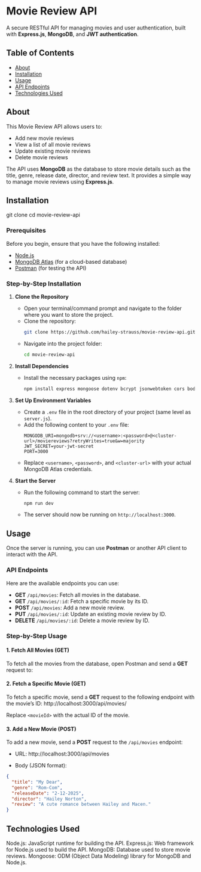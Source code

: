 # Movie Review API

A secure RESTful API for managing movies and user authentication, built with **Express.js**, **MongoDB**, and **JWT authentication**.

## Table of Contents

- [About](#about)
- [Installation](#installation)
- [Usage](#usage)
- [API Endpoints](#api-endpoints)
- [Technologies Used](#technologies-used)

## About

This Movie Review API allows users to:

- Add new movie reviews
- View a list of all movie reviews
- Update existing movie reviews
- Delete movie reviews

The API uses **MongoDB** as the database to store movie details such as the title, genre, release date, director, and review text. It provides a simple way to manage movie reviews using **Express.js**.

## Installation

git clone <your-repo-url>
cd movie-review-api

### Prerequisites

Before you begin, ensure that you have the following installed:

- [Node.js](https://nodejs.org/en/)
- [MongoDB Atlas](https://www.mongodb.com/cloud/atlas) (for a cloud-based database)
- [Postman](https://www.postman.com/) (for testing the API)

### Step-by-Step Installation

1. **Clone the Repository**

   - Open your terminal/command prompt and navigate to the folder where you want to store the project.
   - Clone the repository:
     ```bash
     git clone https://github.com/hailey-strauss/movie-review-api.git
     ```
   - Navigate into the project folder:
     ```bash
     cd movie-review-api
     ```

2. **Install Dependencies**

   - Install the necessary packages using `npm`:

     ```bash
     npm install express mongoose dotenv bcrypt jsonwebtoken cors body-parser nodemon

     ```

3. **Set Up Environment Variables**

   - Create a `.env` file in the root directory of your project (same level as `server.js`).
   - Add the following content to your `.env` file:
     ```
     MONGODB_URI=mongodb+srv://<username>:<password>@<cluster-url>/moviereviews?retryWrites=true&w=majority
     JWT_SECRET=your-jwt-secret
     PORT=3000
     ```
   - Replace `<username>`, `<password>`, and `<cluster-url>` with your actual MongoDB Atlas credentials.

4. **Start the Server**
   - Run the following command to start the server:
     ```bash
     npm run dev
     ```
   - The server should now be running on `http://localhost:3000`.

## Usage

Once the server is running, you can use **Postman** or another API client to interact with the API.

### API Endpoints

Here are the available endpoints you can use:

- **GET** `/api/movies`: Fetch all movies in the database.
- **GET** `/api/movies/:id`: Fetch a specific movie by its ID.
- **POST** `/api/movies`: Add a new movie review.
- **PUT** `/api/movies/:id`: Update an existing movie review by ID.
- **DELETE** `/api/movies/:id`: Delete a movie review by ID.

### Step-by-Step Usage

#### 1. Fetch All Movies (GET)

To fetch all the movies from the database, open Postman and send a **GET** request to:

#### 2. Fetch a Specific Movie (GET)

To fetch a specific movie, send a **GET** request to the following endpoint with the movie’s ID:
http://localhost:3000/api/movies/<movieId>

Replace `<movieId>` with the actual ID of the movie.

#### 3. Add a New Movie (POST)

To add a new movie, send a **POST** request to the `/api/movies` endpoint:

- URL: http://localhost:3000/api/movies

- Body (JSON format):

```json
{
  "title": "My Dear",
  "genre": "Rom-Com",
  "releaseDate": "2-12-2025",
  "director": "Hailey Norton",
  "review": "A cute romance between Hailey and Macen."
}
```

## Technologies Used

Node.js: JavaScript runtime for building the API.
Express.js: Web framework for Node.js used to build the API.
MongoDB: Database used to store movie reviews.
Mongoose: ODM (Object Data Modeling) library for MongoDB and Node.js.

